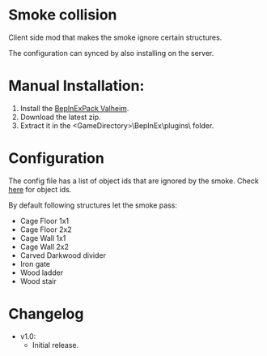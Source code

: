 # Smoke collision

Client side mod that makes the smoke ignore certain structures.

The configuration can synced by also installing on the server.

# Manual Installation:

1. Install the [BepInExPack Valheim](https://valheim.thunderstore.io/package/denikson/BepInExPack_Valheim/).
2. Download the latest zip.
3. Extract it in the \<GameDirectory\>\BepInEx\plugins\ folder.

# Configuration

The config file has a list of object ids that are ignored by the smoke. Check [here](https://valheim.fandom.com/wiki/Item_IDs) for object ids.

By default following structures let the smoke pass:

- Cage Floor 1x1
- Cage Floor 2x2
- Cage Wall 1x1
- Cage Wall 2x2
- Carved Darkwood divider
- Iron gate
- Wood ladder
- Wood stair

# Changelog

- v1.0: 
	- Initial release.
